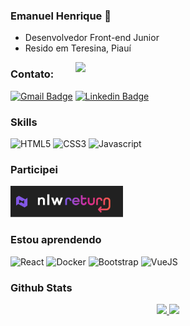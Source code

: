### Emanuel Henrique 👋

- Desenvolvedor Front-end Junior
- Resido em Teresina, Piauí



<img align="right" src="https://user-images.githubusercontent.com/105470775/168205566-db1137b0-ced4-4752-8c8b-99598ab4024f.gif" width="400px">

### Contato:

[![Gmail Badge](https://img.shields.io/badge/Gmail-D14836?style=for-the-badge&logo=gmail&logoColor=white)](mailto:emanuelhenriquefs@gmail.com)
[![Linkedin Badge](https://img.shields.io/badge/LinkedIn-0077B5?style=for-the-badge&logo=linkedin&logoColor=white)](https://www.linkedin.com/in/emanuel-henrique-ferreira-silva-5b4a1223a/)
<!--
[![Twitter Badge](https://img.shields.io/badge/Twitter-1DA1F2?style=for-the-badge&logo=twitter&logoColor=white)](https://twitter.com/JuniorFLAPI)
[![Instagram Badge](https://img.shields.io/badge/Instagram-E4405F?style=for-the-badge&logo=instagram&logoColor=white)](https://instagram.com/silvajr48/)
-->

<!-- https://github.com/iuricode/README-template/blob/main/badges/badges.md#contato -->



### Skills


<p>

  <img alt="HTML5" src="https://img.shields.io/badge/HTML5-E34F26?style=for-the-badge&logo=html5&logoColor=white"/>
  <img alt="CSS3" src="https://img.shields.io/badge/CSS3-1572B6?style=for-the-badge&logo=css3&logoColor=white"/>
  <img alt="Javascript" src="https://img.shields.io/badge/JavaScript-323330?style=for-the-badge&logo=javascript&logoColor=F7DF1E"/>

</p>

### Participei

<p>
 <img width= "180px" alt="nlw-return" src="./assets/nlw_return.png"/>
<p>

### Estou aprendendo
<p>
  <img alt="React" src="https://img.shields.io/badge/React-20232A?style=for-the-badge&logo=react&logoColor=61DAFB"/>
  <img alt="Docker" src="https://img.shields.io/badge/docker-1572B6.svg?&style=for-the-badge&logo=docker&logoColor=white"/>
  <img alt="Bootstrap" src="https://img.shields.io/badge/Bootstrap-563D7C?style=for-the-badge&logo=bootstrap&logoColor=white"/>
  <img alt="VueJS" src="https://img.shields.io/badge/VueJS-43a366?style=for-the-badge&logo=vue&logoColor=white"/>
</p>


### Github Stats

<div align="center">
  <a href="https://github.com/emanuelhenrique-dev">
  <img height="180em" src="https://github-readme-stats.vercel.app/api?username=emanuelhenrique-dev&show_icons=true&theme=dracula&include_all_commits=true&count_private=true"/>
  <img height="180em" src="https://github-readme-stats.vercel.app/api/top-langs/?username=emanuelhenrique-dev&layout=compact&langs_count=7&theme=dracula"/>
</div>

